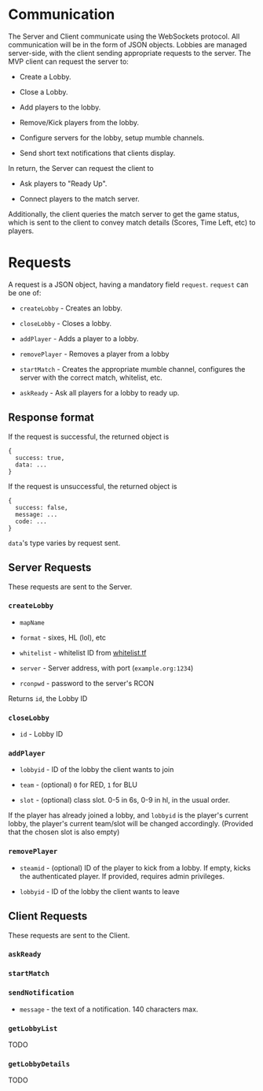# Communication

The Server and Client communicate using the WebSockets protocol. All communication
will be in the form of JSON objects. Lobbies are managed server-side, with the
client sending appropriate requests to the server. The MVP client can request the
server to:

* Create a Lobby.

* Close a Lobby.

* Add players to the lobby.

* Remove/Kick players from the lobby.

* Configure servers for the lobby, setup mumble channels.

* Send short text notifications that clients display.

In return, the Server can request the client to

* Ask players to "Ready Up".

* Connect players to the match server.

Additionally, the client queries the match server to get the game status, which
is sent to the client to convey match details (Scores, Time Left, etc) to players.

# Requests

A request is a JSON object, having a mandatory field `request`. `request` can be one of:

* `createLobby` - Creates an lobby.

* `closeLobby` - Closes a lobby.

* `addPlayer` - Adds a player to a lobby.

* `removePlayer` - Removes a player from a lobby

* `startMatch` - Creates the appropriate mumble channel, configures the server with the correct match, whitelist, etc.

* `askReady` - Ask all players for a lobby to ready up.

## Response format

If the request is successful, the returned object is
```
{
  success: true,
  data: ...
}
```

If the request is unsuccessful, the returned object is
```
{
  success: false,
  message: ...
  code: ...
}
```

`data`'s type varies by request sent.
## Server Requests

These requests are sent to the Server.

### `createLobby`

* `mapName`

* `format` - sixes, HL (lol), etc

* `whitelist` - whitelist ID from [whitelist.tf](http://whitelist.tf/)

* `server` - Server address, with port (`example.org:1234`)

* `rconpwd` - password to the server's RCON

Returns `id`, the Lobby ID

### `closeLobby`

* `id` - Lobby ID

### `addPlayer`

* `lobbyid` - ID of the lobby the client wants to join

* `team` - (optional) `0` for RED, `1` for BLU

* `slot` - (optional) class slot. 0-5 in 6s, 0-9 in hl, in the usual order.

If the player has already joined a lobby, and `lobbyid` is the player's current
lobby, the player's current team/slot will be changed accordingly. (Provided that
the chosen slot is also empty)

### `removePlayer`

* `steamid` - (optional) ID of the player to kick from a lobby. If empty, kicks the authenticated player. If provided, requires admin privileges.

* `lobbyid` - ID of the lobby the client wants to leave

## Client Requests

These requests are sent to the Client.

### `askReady`

### `startMatch`

### `sendNotification`

* `message` - the text of a notification. 140 characters max.

### `getLobbyList`

TODO

### `getLobbyDetails`

TODO
